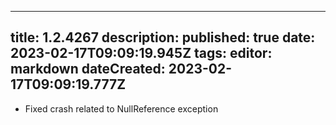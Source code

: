 
---
title: 1.2.4267
description: 
published: true
date: 2023-02-17T09:09:19.945Z
tags: 
editor: markdown
dateCreated: 2023-02-17T09:09:19.777Z
---		
		
- Fixed crash related to NullReference exception